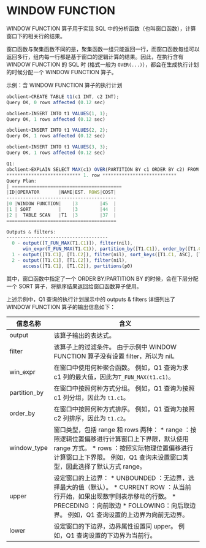 WINDOW FUNCTION 
====================================

WINDOW FUNCTION 算子用于实现 SQL 中的分析函数（也叫窗口函数），计算窗口下的相关行的结果。

窗口函数与聚集函数不同的是，聚集函数一组只能返回一行，而窗口函数每组可以返回多行，组内每一行都是基于窗口的逻辑计算的结果。因此，在执行含有 WINDOW FUNCTION 的 SQL 时 (格式一般为 `OVER(...)`），都会在生成执行计划的时候分配一个 WINDOW FUNCTION 算子。

示例：含 WINDOW FUNCTION 算子的执行计划

```javascript
obclient>CREATE TABLE t1(c1 INT, c2 INT);
Query OK, 0 rows affected (0.12 sec)

obclient>INSERT INTO t1 VALUES(1, 1);
Query OK, 1 rows affected (0.12 sec)

obclient>INSERT INTO t1 VALUES(2, 2);
Query OK, 1 rows affected (0.12 sec)

obclient>INSERT INTO t1 VALUES(3, 3);
Query OK, 1 rows affected (0.12 sec)

Q1: 
obclient>EXPLAIN SELECT MAX(c1) OVER(PARTITION BY c1 ORDER BY c2) FROM t1\G;
*************************** 1. row ***************************
Query Plan:
| ========================================
|ID|OPERATOR       |NAME|EST. ROWS|COST|
----------------------------------------
|0 |WINDOW FUNCTION|    |3        |45  |
|1 | SORT          |    |3        |44  |
|2 |  TABLE SCAN   |T1  |3        |37  |
========================================

Outputs & filters: 
-------------------------------------
  0 - output([T_FUN_MAX(T1.C1)]), filter(nil), 
      win_expr(T_FUN_MAX(T1.C1)), partition_by([T1.C1]), order_by([T1.C2, ASC]), window_type(RANGE), upper(UNBOUNDED PRECEDING), lower(CURRENT ROW)
  1 - output([T1.C1], [T1.C2]), filter(nil), sort_keys([T1.C1, ASC], [T1.C2, ASC])
  2 - output([T1.C1], [T1.C2]), filter(nil), 
      access([T1.C1], [T1.C2]), partitions(p0)
```



其中，窗口函数中指定了一个 ORDER BY/PARTITION BY 的时候，会在下层分配一个 SORT 算子，将排序结果返回给窗口函数算子使用。

上述示例中，Q1 查询的执行计划展示中的 outputs \& filters 详细列出了 WINDOW FUNCTION 算子的输出信息如下：


|   **信息名称**   |                                                                                                                                                        **含义**                                                                                                                                                         |
|--------------|-----------------------------------------------------------------------------------------------------------------------------------------------------------------------------------------------------------------------------------------------------------------------------------------------------------------------|
| output       | 该算子输出的表达式。                                                                                                                                                                                                                                                                                                            |
| filter       | 该算子上的过滤条件。 由于示例中 WINDOW FUNCTION 算子没有设置 filter，所以为 nil。                                                                                                                                                                                                                                               |
| win_expr     | 在窗口中使用何种聚合函数。 例如，Q1 查询为求 c1 列的最大值，因此为`T_FUN_MAX(t1.c1)`。                                                                                                                                                                                                                                              |
| partition_by | 在窗口中按照何种方式分组。 例如，Q1 查询为按照 c1 列分组，因此为 `t1.c1`。                                                                                                                                                                                                                                                         |
| order_by     | 在窗口中按照何种方式排序。 例如，Q1 查询为按照 c2 列排序，因此为 `t1.c2`。                                                                                                                                                                                                                                                         |
| window_type  | 窗口类型，包括 range 和 rows 两种： * range ：按照逻辑位置偏移进行计算窗口上下界限，默认使用 range 方式。   * rows ：按照实际物理位置偏移进行计算窗口上下界限。    例如，Q1 查询未设置窗口类型，因此选择了默认方式 range。                                                                            |
| upper        | 设定窗口的上边界： * UNBOUNDED ：无边界，选择最大的值（默认）。   * CURRENT ROW ：从当前行开始，如果出现数字则表示移动的行数。   * PRECEDING ：向前取边   * FOLLOWING：向后取边界。    例如，Q1 查询设置的上边界为向前无边界。 |
| lower        | 设定窗口的下边界，边界属性设置同 upper。 例如，Q1 查询设置的下边界为当前行。                                                                                                                                                                                                                                                           |



